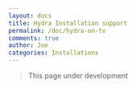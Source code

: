 ```yaml
---
layout: docs
title: Hydra Installation support
permalink: /doc/hydra-on-tv
comments: true
author: Joe
categories: Installations
---
```


> This page under development
